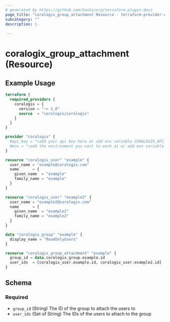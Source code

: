 ```yaml
---
# generated by https://github.com/hashicorp/terraform-plugin-docs
page_title: "coralogix_group_attachment Resource - terraform-provider-coralogix"
subcategory: ""
description: |-
  
---
```


# coralogix_group_attachment (Resource)



## Example Usage

```terraform
terraform {
  required_providers {
    coralogix = {
      version = "~> 2.0"
      source  = "coralogix/coralogix"
    }
  }
}

provider "coralogix" {
  #api_key = "<add your api key here or add env variable CORALOGIX_API_KEY>"
  #env = "<add the environment you want to work at or add env variable CORALOGIX_ENV>"
}

resource "coralogix_user" "example" {
  user_name = "example@coralogix.com"
  name      = {
    given_name  = "example"
    family_name = "example"
  }
}

resource "coralogix_user" "example2" {
  user_name = "example2@coralogix.com"
  name      = {
    given_name  = "example2"
    family_name = "example2"
  }
}

data "coralogix_group" "example" {
  display_name = "ReadOnlyUsers"
}

resource "coralogix_group_attachment" "example" {
  group_id = data.coralogix_group.example.id
  user_ids  = [coralogix_user.example.id, coralogix_user.example2.id]
}
```

<!-- schema generated by tfplugindocs -->
## Schema

### Required

- `group_id` (String) The ID of the group to attach the users to
- `user_ids` (Set of String) The IDs of the users to attach to the group
